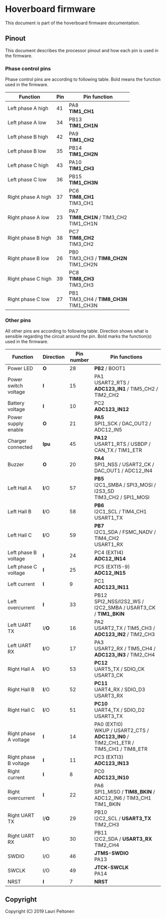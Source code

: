 # Hoverboard firmware
This document is part of the hoverboard firmware documentation.

## Pinout
This document describes the processor pinout and how each pin is used in the firmware.

### Phase control pins
Phase control pins are according to following table. Bold 
means the function used in the firmware.

| Function           | Pin | Pin function                                   |
|--------------------|-----|------------------------------------------------|
| Left phase A high  | 41  | PA8<br/>**TIM1_CH1**                           |
| Left phase A low   | 34  | PB13<br/>**TIM1_CH1N**                         |
| Left phase B high  | 42  | PA9<br/>**TIM1_CH2**                           |
| Left phase B low   | 35  | PB14<br/>**TIM1_CH2N**                         |
| Left phase C high  | 43  | PA10<br/>**TIM1_CH3**                          |
| Left phase C low   | 36  | PB15<br/>**TIM1_CH3N**                         |
| Right phase A high | 37  | PC6<br/>**TIM8_CH1**<br/>TIM3_CH1              |
| Right phase A low  | 23  | PA7<br/>**TIM8_CH1N** / TIM3_CH2<br/>TIM1_CH1N |
| Right phase B high | 38  | PC7<br/>**TIM8_CH2**<br/>TIM3_CH2              |
| Right phase B low  | 26  | PB0<br/>TIM3_CH3 / **TIM8_CH2N**<br/>TIM1_CH2N |
| Right phase C high | 39  | PC8<br/>**TIM8_CH3**<br/>TIM3_CH3              |
| Right phase C low  | 27  | PB1<br/>TIM3_CH4 / **TIM8_CH3N**<br/>TIM1_CH3N |


### Other pins
All other pins are according to following table. Direction shows what is sensible regarding the circuit around the pin. Bold marks the 
function(s) used in the firmware.

| Function                    | Direction | Pin number | Pin functions                                                                   |
|-----------------------------|-----------|------------|---------------------------------------------------------------------------------|
| Power LED                   | **O**     | 28         | **PB2** / BOOT1                                                                 |
| Power switch voltage        | **I**     | 15         | PA1<br/>USART2_RTS / **ADC123_IN1** / TIM5_CH2 / TIM2_CH2                       |
| Battery voltage             | **I**     | 10         | PC2<br/>**ADC123_IN12**                                                         |
| Power supply enable         | **O**     | 21         | **PA5**<br/>SPI1_SCK / DAC_OUT2 / ADC12_IN5                                     |
| Charger connected           | **Ipu**   | 45         | **PA12**<br/>USART1_RTS / USBDP / CAN_TX / TIM1_ETR                             |
| Buzzer                      | **O**     | 20         | **PA4**<br/>SPI1_NSS / USART2_CK / DAC_OUT1 / ADC12_IN4                         |
| Left Hall A                 | **I**/O   | 57         | **PB5**<br/>I2C1_SMBA / SPI3_MOSI / I2S3_SD<br/>TIM3_CH2 / SPI1_MOSI            |
| Left Hall B                 | **I**/O   | 58         | **PB6**<br/>I2C1_SCL / TIM4_CH1<br/>USART1_TX                                   |
| Left Hall C                 | **I**/O   | 59         | **PB7**<br/>I2C1_SDA / FSMC_NADV / TIM4_CH2<br/>USART1_RX                       |
| Left phase B voltage        | **I**     | 24         | PC4 (EXTI4)<br/>**ADC12_IN14**                                                  |
| Left phase C voltage        | **I**     | 25         | PC5 (EXTI5-9)<br/>**ADC12_IN15**                                                |
| Left current                | **I**     | 9          | PC1<br/>**ADC123_IN11**                                                         |
| Left overcurrent            | **I**     | 33         | PB12<br/>SPI2_NSS/I2S2_WS / I2C2_SMBA / USART3_CK / **TIM1_BKIN**               |
| Left UART TX                | I/**O**   | 16         | PA2<br/>USART2_TX / TIM5_CH3 / **ADC123_IN2** / TIM2_CH3                        |
| Left UART RX                | **I**/O   | 17         | PA3<br/>USART2_RX / TIM5_CH4 / **ADC123_IN3** / TIM2_CH4                        |
| Right Hall A                | **I**/O   | 53         | **PC12**<br/>UART5_TX / SDIO_CK<br/>USART3_CK                                   |
| Right Hall B                | **I**/O   | 52         | **PC11**<br/>UART4_RX / SDIO_D3<br/>USART3_RX                                   |
| Right Hall C                | **I**/O   | 51         | **PC10**<br/>UART4_TX / SDIO_D2<br/>USART3_TX                                   |
| Right phase A voltage       | **I**     | 14         | PA0 (EXTI0)<br/>WKUP / USART2_CTS / **ADC123_IN0** / TIM2_CH1_ETR / TIM5_CH1 / TIM8_ETR |
| Right phase B voltage       | **I**     | 11         | PC3 (EXTI3)<br/>**ADC123_IN13**                                                 |
| Right current               | **I**     | 8          | PC0<br/>**ADC123_IN10**                                                         |
| Right overcurrent           | **I**     | 22         | PA6<br/>SPI1_MISO / **TIM8_BKIN** / ADC12_IN6 / TIM3_CH1<br/>TIM1_BKIN          |
| Right UART TX               | I/**O**   | 29         | PB10<br/>I2C2_SCL / **USART3_TX**<br/>TIM2_CH3                                  |
| Right UART RX               | **I**/O   | 30         | PB11<br/>I2C2_SDA / **USART3_RX**<br/>TIM2_CH4                                  |
| SWDIO                       | I/O       | 46         | **JTMS-SWDIO**<br/>PA13                                                         |
| SWCLK                       | I/O       | 49         | **JTCK-SWCLK**<br/>PA14                                                         |
| NRST                        | **I**     | 7          | **NRST**                                                                        |


## Copyright
Copyright (C) 2019 Lauri Peltonen
